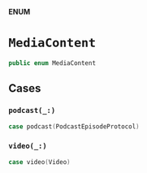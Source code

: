 **ENUM**

# `MediaContent`

```swift
public enum MediaContent
```

## Cases
### `podcast(_:)`

```swift
case podcast(PodcastEpisodeProtocol)
```

### `video(_:)`

```swift
case video(Video)
```
